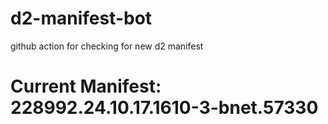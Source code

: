 # d2-manifest-bot
github action for checking for new d2 manifest

# Current Manifest: 228992.24.10.17.1610-3-bnet.57330
